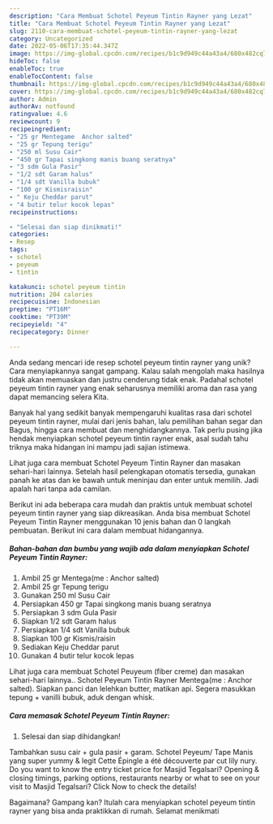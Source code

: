 ```yaml
---
description: "Cara Membuat Schotel Peyeum Tintin Rayner yang Lezat"
title: "Cara Membuat Schotel Peyeum Tintin Rayner yang Lezat"
slug: 2110-cara-membuat-schotel-peyeum-tintin-rayner-yang-lezat
category: Uncategorized
date: 2022-05-06T17:35:44.347Z
image: https://img-global.cpcdn.com/recipes/b1c9d949c44a43a4/680x482cq70/schotel-peyeum-tintin-rayner-foto-resep-utama.jpg
hideToc: false
enableToc: true
enableTocContent: false
thumbnail: https://img-global.cpcdn.com/recipes/b1c9d949c44a43a4/680x482cq70/schotel-peyeum-tintin-rayner-foto-resep-utama.jpg
cover: https://img-global.cpcdn.com/recipes/b1c9d949c44a43a4/680x482cq70/schotel-peyeum-tintin-rayner-foto-resep-utama.jpg
author: Admin
authorAv: notfound
ratingvalue: 4.6
reviewcount: 9
recipeingredient:
- "25 gr Mentegame  Anchor salted"
- "25 gr Tepung terigu"
- "250 ml Susu Cair"
- "450 gr Tapai singkong manis buang seratnya"
- "3 sdm Gula Pasir"
- "1/2 sdt Garam halus"
- "1/4 sdt Vanilla bubuk"
- "100 gr Kismisraisin"
- " Keju Cheddar parut"
- "4 butir telur kocok lepas"
recipeinstructions:

- "Selesai dan siap dinikmati!"
categories:
- Resep
tags:
- schotel
- peyeum
- tintin

katakunci: schotel peyeum tintin 
nutrition: 204 calories
recipecuisine: Indonesian
preptime: "PT16M"
cooktime: "PT39M"
recipeyield: "4"
recipecategory: Dinner

---
```





Anda sedang mencari ide resep schotel peyeum tintin rayner yang unik? Cara menyiapkannya sangat gampang. Kalau salah mengolah maka hasilnya tidak akan memuaskan dan justru cenderung tidak enak. Padahal schotel peyeum tintin rayner yang enak seharusnya memiliki aroma dan rasa yang dapat memancing selera Kita.





Banyak hal yang sedikit banyak mempengaruhi kualitas rasa dari schotel peyeum tintin rayner, mulai dari jenis bahan, lalu pemilihan bahan segar dan Bagus, hingga cara membuat dan menghidangkannya. Tak perlu pusing jika hendak menyiapkan schotel peyeum tintin rayner enak,      asal sudah tahu triknya maka hidangan ini mampu jadi sajian istimewa.














Lihat juga cara membuat Schotel Peyeum Tintin Rayner dan masakan sehari-hari lainnya. Setelah hasil pelengkapan otomatis tersedia, gunakan panah ke atas dan ke bawah untuk meninjau dan enter untuk memilih. Jadi apalah hari tanpa ada camilan.






Berikut ini ada beberapa cara mudah dan praktis untuk membuat schotel peyeum tintin rayner yang siap dikreasikan. Anda bisa membuat Schotel Peyeum Tintin Rayner menggunakan 10 jenis bahan dan 0 langkah pembuatan. Berikut ini cara dalam membuat hidangannya.

<!--inarticleads1-->

##### Bahan-bahan dan bumbu yang wajib ada dalam menyiapkan Schotel Peyeum Tintin Rayner:

1. Ambil 25 gr Mentega(me : Anchor salted)
1. Ambil 25 gr Tepung terigu
1. Gunakan 250 ml Susu Cair
1. Persiapkan 450 gr Tapai singkong manis buang seratnya
1. Persiapkan 3 sdm Gula Pasir
1. Siapkan 1/2 sdt Garam halus
1. Persiapkan 1/4 sdt Vanilla bubuk
1. Siapkan 100 gr Kismis/raisin
1. Sediakan  Keju Cheddar parut
1. Gunakan 4 butir telur kocok lepas


Lihat juga cara membuat Schotel Peuyeum (fiber creme) dan masakan sehari-hari lainnya.. Schotel Peyeum Tintin Rayner Mentega(me : Anchor salted). Siapkan panci dan lelehkan butter, matikan api. Segera masukkan tepung + vanilli bubuk, aduk dengan whisk. 

<!--inarticleads2-->

##### Cara memasak Schotel Peyeum Tintin Rayner:


1. Selesai dan siap dihidangkan!

Tambahkan susu cair + gula pasir + garam. Schotel Peyeum/ Tape Manis yang super yummy &amp; legit Cette Épingle a été découverte par cut lily nury. Do you want to know the entry ticket price for Masjid Tegalsari? Opening &amp; closing timings, parking options, restaurants nearby or what to see on your visit to Masjid Tegalsari? Click Now to check the details! 

Bagaimana? Gampang kan? Itulah cara menyiapkan schotel peyeum tintin rayner yang bisa anda praktikkan di rumah. Selamat menikmati

